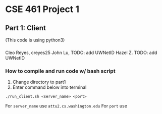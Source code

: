 # CSE 461 Project 1
## Part 1: Client

(This code is using python3)

### 

Cleo Reyes, creyes25
John Lu, TODO: add UWNetID
Hazel Z. TODO: add UWNetID

### How to compile and run code w/ bash script

1. Change directory to part1
2. Enter command below into terminal

```
./run_client.sh <server_name> <port>
```

For `server_name` use `attu2.cs.washington.edu`
For `port` use 
